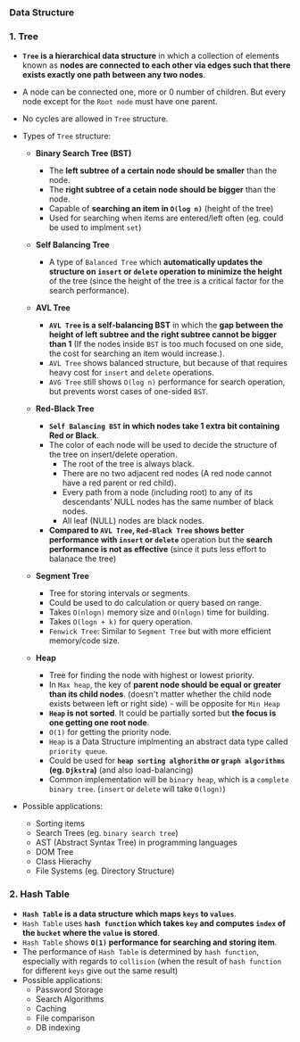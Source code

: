 ### Data Structure

### 1. Tree
- **`Tree` is a hierarchical data structure** in which a collection of elements known as **nodes are connected to each other via edges such that there exists exactly one path between any two nodes**.
- A node can be connected one, more or 0 number of children. But every node except for the `Root node` must have one parent.
- No cycles are allowed in `Tree` structure.
- Types of `Tree` structure:
    - **Binary Search Tree (BST)**
        - The **left subtree of a certain node should be smaller** than the node.
        - The **right subtree of a cetain node should be bigger** than the node.
        - Capable of **searching an item in `O(log n)`** (height of the tree)
        - Used for searching when items are entered/left often (eg. could be used to implment `set`)

    - **Self Balancing Tree**
        - A type of `Balanced Tree` which **automatically updates the structure on `insert` or `delete` operation to minimize the height** of the tree (since the height of the tree is a critical factor for the search performance).

    - **AVL Tree**
        - **`AVL Tree` is a self-balancing BST** in which the **gap between the height of left subtree and the right subtree cannot be bigger than 1** (If the nodes inside `BST` is too much focused on one side, the cost for searching an item would increase.).
        - `AVL Tree` shows balanced structure, but because of that requires heavy cost for `insert` and `delete` operations.
        - `AVG Tree` still shows `O(log n)` performance for search operation, but prevents worst cases of one-sided `BST`.

    - **Red-Black Tree**
        - **`Self Balancing BST` in which nodes take 1 extra bit containing Red or Black**.
        - The color of each node will be used to decide the structure of the tree on insert/delete operation.
            - The root of the tree is always black.
            - There are no two adjacent red nodes (A red node cannot have a red parent or red child).
            - Every path from a node (including root) to any of its descendants’ NULL nodes has the same number of black nodes.
            - All leaf (NULL) nodes are black nodes.
        - **Compared to `AVL Tree`, `Red-Black Tree` shows better performance with `insert` or `delete`** operation but the **search performance is not as effective** (since it puts less effort to balanace the tree)

    - **Segment Tree**
        - Tree for storing intervals or segments.
        - Could be used to do calculation or query based on range.
        - Takes `O(nlogn)` memory size and `O(nlogn)` time for building.
        - Takes `O(logn + k)` for query operation.
        - `Fenwick Tree`: Similar to `Segment Tree` but with more efficient memory/code size.
    
    - **Heap**
        - Tree for finding the node with highest or lowest priority.
        - In `Max heap`, the key of **parent node should be equal or greater than its child nodes**. (doesn't matter whether the child node exists between left or right side) - will be opposite for `Min Heap`
        - **`Heap` is not sorted**. It could be partially sorted but **the focus is one getting one root node**.
        - `O(1)` for getting the priority node.
        - `Heap` is a Data Structure implmenting an abstract data type called `priority queue`.
        - Could be used for **`heap sorting alghorithm` or `graph algorithms` (eg. `Djkstra`)** (and also load-balancing)
        - Common implementation will be `binary heap`, which is a `complete binary tree`. (`insert` or `delete` will take `O(logn)`)

- Possible applications:
    - Sorting items
    - Search Trees (eg. `binary search tree`)
    - AST (Abstract Syntax Tree) in programming languages
    - DOM Tree
    - Class Hierachy
    - File Systems (eg. Directory Structure)


### 2. Hash Table
- **`Hash Table` is a data structure which maps `keys` to `values`**.
- `Hash Table` uses **`hash function` which takes `key` and computes `index` of the `bucket` where the `value` is stored**.
- `Hash Table` shows **`O(1)` performance for searching and storing item**.
- The performance of `Hash Table` is determined by `hash function`, especially with regards to `collision` (when the result of `hash function` for different `keys` give out the same result)
- Possible applications:
    - Password Storage
    - Search Algorithms
    - Caching
    - File comparison
    - DB indexing